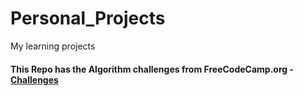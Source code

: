 # Personal_Projects
My learning projects

<h4>
  This Repo has the Algorithm challenges from FreeCodeCamp.org - 
  <a href="https://learn.freecodecamp.org/javascript-algorithms-and-data-structures/intermediate-algorithm-scripting">Challenges </a>
</h4>
